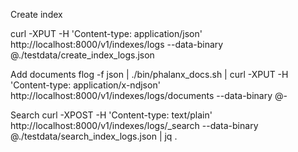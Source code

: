 Create index

curl -XPUT -H 'Content-type: application/json' http://localhost:8000/v1/indexes/logs --data-binary @./testdata/create_index_logs.json

Add documents
flog -f json | ./bin/phalanx_docs.sh | curl -XPUT -H 'Content-type: application/x-ndjson' http://localhost:8000/v1/indexes/logs/documents --data-binary @-

Search
curl -XPOST -H 'Content-type: text/plain' http://localhost:8000/v1/indexes/logs/_search --data-binary @./testdata/search_index_logs.json | jq .